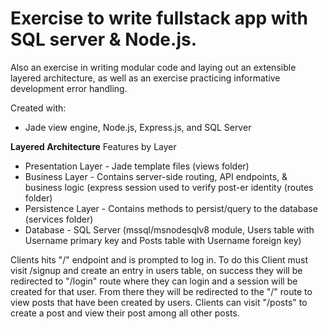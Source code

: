 # Exercise to write fullstack app with SQL server & Node.js. 


Also an exercise in writing modular code and laying out an extensible layered architecture, as well as an exercise practicing informative development error handling.


Created with:
 * Jade view engine, Node.js, Express.js, and SQL Server
  
**Layered Architecture**
Features by Layer
 * Presentation Layer - Jade template files (views folder)
 * Business Layer - Contains server-side routing, API endpoints, & business logic (express session used to verify post-er identity (routes folder)
 * Persistence Layer - Contains methods to persist/query to the database (services folder)
 * Database - SQL Server (mssql/msnodesqlv8 module, Users table with Username primary key and Posts table with Username foreign key)
  
  Clients hits "/" endpoint and is prompted to log in. To do this Client must visit /signup and create an entry in users table, 
  on success they will be redirected to "/login" route where they can login and a session will be created for that user. From 
  there they will be redirected to the "/" route to view posts that have been created by users. Clients can visit "/posts" to 
  create a post and view their post among all other posts.  
